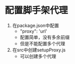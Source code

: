# 配置脚手架代理
1. 在package.json中配置
    - "proxy": 'url'
    - 配置简单，没有多余前缀
    - 但是不能配置多个代理
2. 在src中创建setupProxy.js
    - 可以创建多个代理

